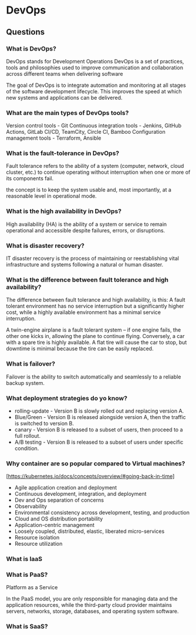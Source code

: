# DevOps

## Questions

### What is DevOps?

DevOps stands for Development Operations
DevOps is a set of practices, tools and philosophies used to improve communication and collaboration across different teams when delivering software

The goal of DevOps is to integrate automation and monitoring at all stages of the software development lifecycle. This improves the speed at which new systems and applications can be delivered.

### What are the main types of DevOps tools?

Version control tools - Git
Continuous integration tools - Jenkins, GitHub Actions, GitLab CI/CD, TeamCity, Circle CI, Bamboo
Configuration management tools - Terraform, Ansible

### What is the fault-tolerance in DevOps?

Fault tolerance refers to the ability of a system (computer, network, cloud cluster, etc.) to continue operating without interruption when one or more of its components fail.

the concept is to keep the system usable and, most importantly, at a reasonable level in operational mode.

### What is the high availability in DevOps?

High availability (HA) is the ability of a system or service to remain operational and accessible despite failures, errors, or disruptions.

### What is disaster recovery?

IT disaster recovery is the process of maintaining or reestablishing vital infrastructure and systems following a natural or human disaster.

### What is the difference between fault tolerance and high availability?

The difference between fault tolerance and high availability, is this: A fault tolerant environment has no service interruption but a significantly higher cost, while a highly available environment has a minimal service interruption.

A twin-engine airplane is a fault tolerant system – if one engine fails, the other one kicks in, allowing the plane to continue flying. Conversely, a car with a spare tire is highly available. A flat tire will cause the car to stop, but downtime is minimal because the tire can be easily replaced.

### What is failover?

Failover is the ability to switch automatically and seamlessly to a reliable backup system.

### What deployment strategies do yo know?

* rolling-update - Version B is slowly rolled out and replacing version A.
* Blue/Green - Version B is released alongside version A, then the traffic is switched to version B.
* canary - Version B is released to a subset of users, then proceed to a full rollout.
* A/B testing - Version B is released to a subset of users under specific condition.

### Why container are so popular compared to Virtual machines?

[https://kubernetes.io/docs/concepts/overview/#going-back-in-time]

* Agile application creation and deployment
* Continuous development, integration, and deployment
* Dev and Ops separation of concerns
* Observability
* Environmental consistency across development, testing, and production
* Cloud and OS distribution portability
* Application-centric management
* Loosely coupled, distributed, elastic, liberated micro-services
* Resource isolation
* Resource utilization

### What is IaaS

### What is PaaS?

Platform as a Service

In the PaaS model, you are only responsible for managing data and the application resources, while the third-party cloud provider maintains servers, networks, storage, databases, and operating system software.

### What is SaaS?

